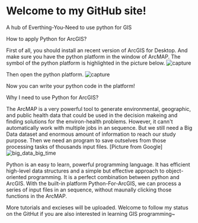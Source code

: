# Welcome to my GitHub site!
A hub of Everthing-You-Need to use python for GIS



How to apply Python for ArcGIS?

First of all, you should install an recent version of ArcGIS for Desktop. And make sure you have the python platform in the window of ArcMAP. The symbol of the python platform is highlighted in the picture below.
![capture](https://cloud.githubusercontent.com/assets/7432988/17651368/74aae1de-622b-11e6-9cb2-b8869cc8eaee.PNG)

Then open the python platform.
![capture](https://cloud.githubusercontent.com/assets/7432988/17651395/e6eab62a-622b-11e6-9daf-a62051aac6f1.PNG)

Now you can write your python code in the platform!


Why I need to use Python for ArcGIS?

The ArcMAP is a very powerful tool to generate environmental, geographic, and public health data that could be used in the decision makeing and finding solutions for the environ-health problems. However, it cann't automatically work with multiple jobs in an sequence. But we still need a Big Data dataset and enormous amount of information to reach our study purpose. Then we need an program to save outselves from those processing tasks of thousands input files.
[Picture from Google]
![big_data_big_time](https://cloud.githubusercontent.com/assets/7432988/17651430/71fdbbd6-622c-11e6-8bc8-9a8250943a27.jpg)

Python is an easy to learn, powerful programming language. It has efficient high-level data structures and a simple but effective approach to object-oriented programming. It is a perfect combination between python and ArcGIS. With the built-in platform Python-For-ArcGIS, we can process a series of input files in an sequence, without maunally clicking those functions in the ArcMAP.

More tutorials and excieses will be uploaded. Welcome to follow my status on the GitHut if you are also interested in learning GIS programming~

